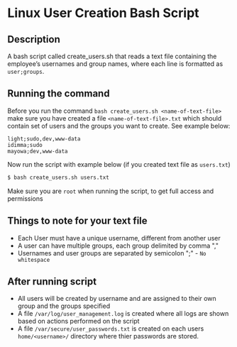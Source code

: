 # Linux User Creation Bash Script

## Description
A bash script called create_users.sh that reads a text file containing the employee’s usernames and group names, where each line is formatted as `user;groups`.

## Running the command
Before you run the command `bash create_users.sh <name-of-text-file>` make sure you have created a file `<name-of-text-file>.txt` which should contain set of users and the groups you want to create. See example below:

```
light;sudo,dev,www-data
idimma;sudo
mayowa;dev,www-data
```

Now run the script with example below (if you created text file as `users.txt`)

```bash
$ bash create_users.sh users.txt
```

Make sure you are `root` when running the script, to get full access and permissions

## Things to note for your text file
* Each User must have a unique username, different from another user
* A user can have multiple groups, each group delimited by comma ","
* Usernames and user groups are separated by semicolon ";" - `No whitespace`

## After running script
* All users will be created by username and are assigned to their own group and the groups specified
* A file `/var/log/user_management.log` is created where all logs are shown based on actions performed on the script
* A file `/var/secure/user_passwords.txt` is created on each users `home/<username>/` directory where thier passwords are stored.